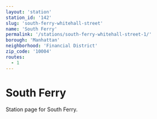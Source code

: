 ```yaml
---
layout: 'station'
station_id: '142'
slug: 'south-ferry-whitehall-street'
name: 'South Ferry'
permalink: '/stations/south-ferry-whitehall-street-1/'
borough: 'Manhattan'
neighborhood: 'Financial District'
zip_code: '10004'
routes:
  - 1
---
```

# South Ferry

Station page for South Ferry.
